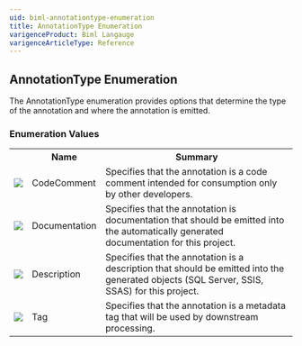 ```yaml
---
uid: biml-annotationtype-enumeration
title: AnnotationType Enumeration
varigenceProduct: Biml Langauge
varigenceArticleType: Reference
---
```


## AnnotationType Enumeration<div class="LanguageSummary"><div class ="SummaryItem">The AnnotationType enumeration provides options that determine the type of the annotation and where the annotation is emitted.</div></div><div class="EnumValueGroup">### Enumeration Values<table id="EnumValue" class="MemberList"><tbody><tr><th class="MemberTypeIconColumnHeader">&nbsp;</th><th class="MemberNameColumnHeader">Name</th><th class="MemberSummaryColumnHeader">Summary</th></tr><tr class="cd0"><td align="center" class="MemberTypeIcon"><img src="enumValue.png"></img></td><td class="MemberName">CodeComment</td><td class="MemberSummary"><div class ="SummaryItem">Specifies that the annotation is a code comment intended for consumption only by other developers.</div></td></tr><tr class="cd1"><td align="center" class="MemberTypeIcon"><img src="enumValue.png"></img></td><td class="MemberName">Documentation</td><td class="MemberSummary"><div class ="SummaryItem">Specifies that the annotation is documentation that should be emitted into the automatically generated documentation for this project.</div></td></tr><tr class="cd0"><td align="center" class="MemberTypeIcon"><img src="enumValue.png"></img></td><td class="MemberName">Description</td><td class="MemberSummary"><div class ="SummaryItem">Specifies that the annotation is a description that should be emitted into the generated objects (SQL Server, SSIS, SSAS) for this project.</div></td></tr><tr class="cd1"><td align="center" class="MemberTypeIcon"><img src="enumValue.png"></img></td><td class="MemberName">Tag</td><td class="MemberSummary"><div class ="SummaryItem">Specifies that the annotation is a metadata tag that will be used by downstream processing.</div></td></tr></tbody></table></div>